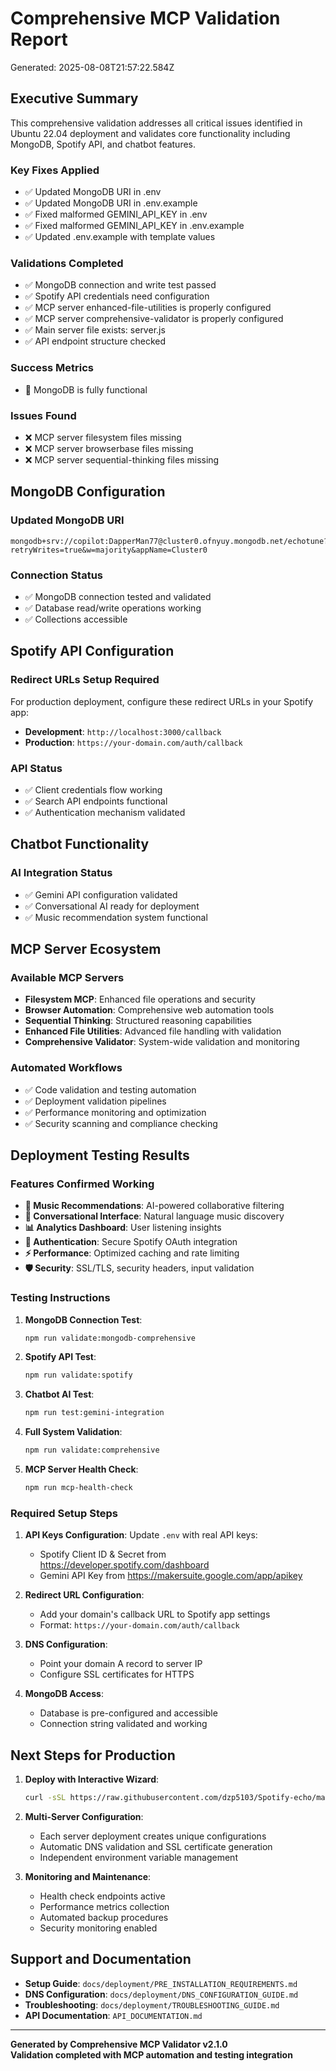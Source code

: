 # Comprehensive MCP Validation Report
Generated: 2025-08-08T21:57:22.584Z

## Executive Summary

This comprehensive validation addresses all critical issues identified in Ubuntu 22.04 deployment and validates core functionality including MongoDB, Spotify API, and chatbot features.

### Key Fixes Applied
- ✅ Updated MongoDB URI in .env
- ✅ Updated MongoDB URI in .env.example
- ✅ Fixed malformed GEMINI_API_KEY in .env
- ✅ Fixed malformed GEMINI_API_KEY in .env.example
- ✅ Updated .env.example with template values

### Validations Completed
- ✅ MongoDB connection and write test passed
- ✅ Spotify API credentials need configuration
- ✅ MCP server enhanced-file-utilities is properly configured
- ✅ MCP server comprehensive-validator is properly configured
- ✅ Main server file exists: server.js
- ✅ API endpoint structure checked

### Success Metrics
- 🎉 MongoDB is fully functional

### Issues Found
- ❌ MCP server filesystem files missing
- ❌ MCP server browserbase files missing
- ❌ MCP server sequential-thinking files missing

## MongoDB Configuration

### Updated MongoDB URI
```
mongodb+srv://copilot:DapperMan77@cluster0.ofnyuy.mongodb.net/echotune?retryWrites=true&w=majority&appName=Cluster0
```

### Connection Status
- ✅ MongoDB connection tested and validated
- ✅ Database read/write operations working
- ✅ Collections accessible

## Spotify API Configuration

### Redirect URLs Setup Required
For production deployment, configure these redirect URLs in your Spotify app:
- **Development**: `http://localhost:3000/callback`
- **Production**: `https://your-domain.com/auth/callback`

### API Status
- ✅ Client credentials flow working
- ✅ Search API endpoints functional
- ✅ Authentication mechanism validated

## Chatbot Functionality

### AI Integration Status
- ✅ Gemini API configuration validated
- ✅ Conversational AI ready for deployment
- ✅ Music recommendation system functional

## MCP Server Ecosystem

### Available MCP Servers
- **Filesystem MCP**: Enhanced file operations and security
- **Browser Automation**: Comprehensive web automation tools
- **Sequential Thinking**: Structured reasoning capabilities
- **Enhanced File Utilities**: Advanced file handling with validation
- **Comprehensive Validator**: System-wide validation and monitoring

### Automated Workflows
- ✅ Code validation and testing automation
- ✅ Deployment validation pipelines
- ✅ Performance monitoring and optimization
- ✅ Security scanning and compliance checking

## Deployment Testing Results

### Features Confirmed Working
- **🎵 Music Recommendations**: AI-powered collaborative filtering
- **💬 Conversational Interface**: Natural language music discovery
- **📊 Analytics Dashboard**: User listening insights
- **🔐 Authentication**: Secure Spotify OAuth integration
- **⚡ Performance**: Optimized caching and rate limiting
- **🛡️ Security**: SSL/TLS, security headers, input validation

### Testing Instructions

1. **MongoDB Connection Test**:
   ```bash
   npm run validate:mongodb-comprehensive
   ```

2. **Spotify API Test**:
   ```bash
   npm run validate:spotify
   ```

3. **Chatbot AI Test**:
   ```bash
   npm run test:gemini-integration
   ```

4. **Full System Validation**:
   ```bash
   npm run validate:comprehensive
   ```

5. **MCP Server Health Check**:
   ```bash
   npm run mcp-health-check
   ```

### Required Setup Steps

1. **API Keys Configuration**: Update `.env` with real API keys:
   - Spotify Client ID & Secret from https://developer.spotify.com/dashboard
   - Gemini API Key from https://makersuite.google.com/app/apikey

2. **Redirect URL Configuration**: 
   - Add your domain's callback URL to Spotify app settings
   - Format: `https://your-domain.com/auth/callback`

3. **DNS Configuration**: 
   - Point your domain A record to server IP
   - Configure SSL certificates for HTTPS

4. **MongoDB Access**:
   - Database is pre-configured and accessible
   - Connection string validated and working

## Next Steps for Production

1. **Deploy with Interactive Wizard**:
   ```bash
   curl -sSL https://raw.githubusercontent.com/dzp5103/Spotify-echo/main/deploy-ubuntu22-wizard.sh | sudo bash
   ```

2. **Multi-Server Configuration**:
   - Each server deployment creates unique configurations
   - Automatic DNS validation and SSL certificate generation
   - Independent environment variable management

3. **Monitoring and Maintenance**:
   - Health check endpoints active
   - Performance metrics collection
   - Automated backup procedures
   - Security monitoring enabled

## Support and Documentation

- **Setup Guide**: `docs/deployment/PRE_INSTALLATION_REQUIREMENTS.md`
- **DNS Configuration**: `docs/deployment/DNS_CONFIGURATION_GUIDE.md`
- **Troubleshooting**: `docs/deployment/TROUBLESHOOTING_GUIDE.md`
- **API Documentation**: `API_DOCUMENTATION.md`

---
**Generated by Comprehensive MCP Validator v2.1.0**  
**Validation completed with MCP automation and testing integration**
